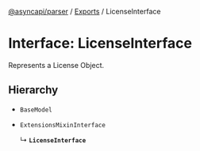 [@asyncapi/parser](../README.md) / [Exports](../modules.md) / LicenseInterface

# Interface: LicenseInterface

Represents a License Object.

## Hierarchy

- `BaseModel`

- `ExtensionsMixinInterface`

  ↳ **`LicenseInterface`**
